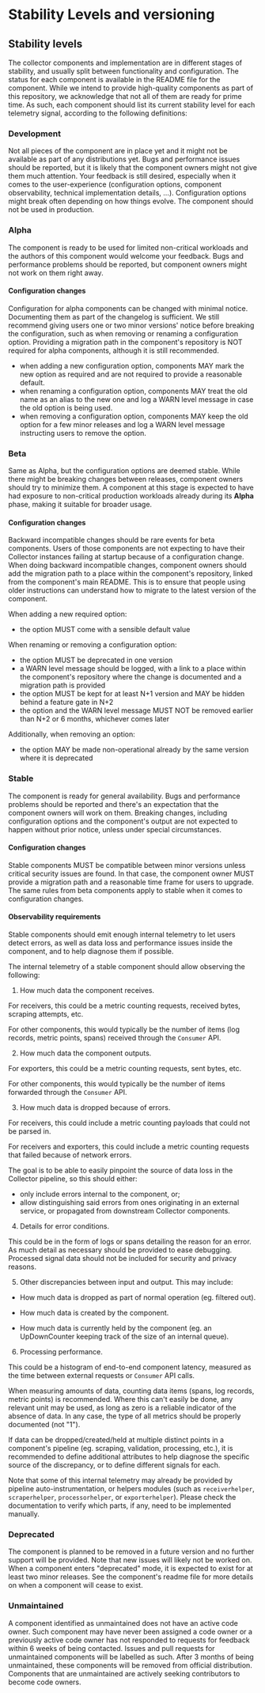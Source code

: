 # Stability Levels and versioning

## Stability levels

The collector components and implementation are in different stages of stability, and usually split between
functionality and configuration. The status for each component is available in the README file for the component. While
we intend to provide high-quality components as part of this repository, we acknowledge that not all of them are ready
for prime time. As such, each component should list its current stability level for each telemetry signal, according to
the following definitions:

### Development

Not all pieces of the component are in place yet and it might not be available as part of any distributions yet. Bugs and performance issues should be reported, but it is likely that the component owners might not give them much attention. Your feedback is still desired, especially when it comes to the user-experience (configuration options, component observability, technical implementation details, ...). Configuration options might break often depending on how things evolve. The component should not be used in production.

### Alpha

The component is ready to be used for limited non-critical workloads and the authors of this component would welcome your feedback. Bugs and performance problems should be reported, but component owners might not work on them right away.

#### Configuration changes

Configuration for alpha components can be changed with minimal notice. Documenting them as part of the changelog is
sufficient. We still recommend giving users one or two minor versions' notice before breaking the configuration, such as
when removing or renaming a configuration option. Providing a migration path in the component's repository is NOT
required for alpha components, although it is still recommended.

- when adding a new configuration option, components MAY mark the new option as required and are not required to provide
  a reasonable default.
- when renaming a configuration option, components MAY treat the old name as an alias to the new one and log a WARN
  level message in case the old option is being used.
- when removing a configuration option, components MAY keep the old option for a few minor releases and log a WARN level
  message instructing users to remove the option.


### Beta

Same as Alpha, but the configuration options are deemed stable. While there might be breaking changes between releases, component owners should try to minimize them. A component at this stage is expected to have had exposure to non-critical production workloads already during its **Alpha** phase, making it suitable for broader usage.

#### Configuration changes

Backward incompatible changes should be rare events for beta components. Users of those components are not expecting to
have their Collector instances failing at startup because of a configuration change. When doing backward incompatible
changes, component owners should add the migration path to a place within the component's repository, linked from the
component's main README. This is to ensure that people using older instructions can understand how to migrate to the
latest version of the component.

When adding a new required option:
- the option MUST come with a sensible default value

When renaming or removing a configuration option:
- the option MUST be deprecated in one version
- a WARN level message should be logged, with a link to a place within the component's repository where the change is
  documented and a migration path is provided
- the option MUST be kept for at least N+1 version and MAY be hidden behind a feature gate in N+2
- the option and the WARN level message MUST NOT be removed earlier than N+2 or 6 months, whichever comes later

Additionally, when removing an option:
- the option MAY be made non-operational already by the same version where it is deprecated

### Stable

The component is ready for general availability. Bugs and performance problems should be reported and there's an expectation that the component owners will work on them. Breaking changes, including configuration options and the component's output are not expected to happen without prior notice, unless under special circumstances.

#### Configuration changes

Stable components MUST be compatible between minor versions unless critical security issues are found. In that case, the
component owner MUST provide a migration path and a reasonable time frame for users to upgrade. The same rules from beta
components apply to stable when it comes to configuration changes.

#### Observability requirements

Stable components should emit enough internal telemetry to let users detect errors, as well as data
loss and performance issues inside the component, and to help diagnose them if possible.

The internal telemetry of a stable component should allow observing the following:

1. How much data the component receives.

  For receivers, this could be a metric counting requests, received bytes, scraping attempts, etc.

  For other components, this would typically be the number of items (log records, metric points,
  spans) received through the `Consumer` API.

2. How much data the component outputs.

  For exporters, this could be a metric counting requests, sent bytes, etc.

  For other components, this would typically be the number of items forwarded through the `Consumer`
  API.

3. How much data is dropped because of errors.

  For receivers, this could include a metric counting payloads that could not be parsed in.
  
  For receivers and exporters, this could include a metric counting requests that failed because
  of network errors.

  The goal is to be able to easily pinpoint the source of data loss in the Collector pipeline, so
  this should either:
  - only include errors internal to the component, or;
  - allow distinguishing said errors from ones originating in an external service, or propagated
    from downstream Collector components.

4. Details for error conditions.

  This could be in the form of logs or spans detailing the reason for an error. As much detail as
  necessary should be provided to ease debugging. Processed signal data should not be included for
  security and privacy reasons.

5. Other discrepancies between input and output. This may include:

  - How much data is dropped as part of normal operation (eg. filtered out).

  - How much data is created by the component.

  - How much data is currently held by the component (eg. an UpDownCounter keeping track of the
    size of an internal queue).

6. Processing performance.

  This could be a histogram of end-to-end component latency, measured as the time between external
  requests or `Consumer` API calls.

When measuring amounts of data, counting data items (spans, log records, metric points) is
recommended. Where this can't easily be done, any relevant unit may be used, as long as zero is a
reliable indicator of the absence of data. In any case, the type of all metrics should be properly
documented (not "1").

If data can be dropped/created/held at multiple distinct points in a component's pipeline (eg.
scraping, validation, processing, etc.), it is recommended to define additional attributes to help
diagnose the specific source of the discrepancy, or to define different signals for each.

Note that some of this internal telemetry may already be provided by pipeline auto-instrumentation,
or helpers modules (such as `receiverhelper`, `scraperhelper`, `processorhelper`, or
`exporterhelper`). Please check the documentation to verify which parts, if any, need to be
implemented manually.

### Deprecated

The component is planned to be removed in a future version and no further support will be provided. Note that new issues will likely not be worked on. When a component enters "deprecated" mode, it is expected to exist for at least two minor releases. See the component's readme file for more details on when a component will cease to exist.

### Unmaintained

A component identified as unmaintained does not have an active code owner. Such component may have never been assigned a code owner or a previously active code owner has not responded to requests for feedback within 6 weeks of being contacted. Issues and pull requests for unmaintained components will be labelled as such. After 3 months of being unmaintained, these components will be removed from official distribution. Components that are unmaintained are actively seeking contributors to become code owners.
